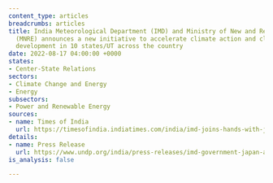```yaml
---
content_type: articles
breadcrumbs: articles
title: India Meteorological Department (IMD) and Ministry of New and Renewable Energy
  (MNRE) announces a new initiative to accelerate climate action and climate-resilient
  development in 10 states/UT across the country
date: 2022-08-17 04:00:00 +0000
states:
- Center-State Relations
sectors:
- Climate Change and Energy
- Energy
subsectors:
- Power and Renewable Energy
sources:
- name: Times of India
  url: https://timesofindia.indiatimes.com/india/imd-joins-hands-with-japan-government-and-undp-to-accelerate-climate-actions/articleshow/93505952.cms
details:
- name: Press Release
  url: https://www.undp.org/india/press-releases/imd-government-japan-and-undp-launch-project-accelerate-climate-action-india
is_analysis: false

---
```

